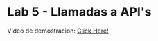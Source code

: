 # Lab 5 - Llamadas a API's

Video de demostracion: [Click Here!](https://youtu.be/qSp5kO07Wq0?si=oXli5iX0Daqw6kmi)